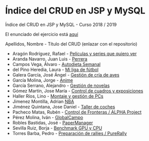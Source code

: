 # Índice del CRUD en JSP y MySQL

Índice del CRUD en JSP y MySQL - Curso 2018 / 2019

El enunciado del ejercicio está [aquí](ejercicio_crud_2019.pdf)

Apellidos, Nombre - Título del CRUD (enlazar con el repositorio)

* Aragón Rodríguez, Rafael - [Películas y series que quiero ver](https://github.com/rafaelaragon/CRUD)
* Aranda Navarro, Juan Luis - [Perrera](https://github.com/JuanLuisAranda/CRUD)
* Campos Vega, Álvaro - [Autodieta Semanal](https://github.com/AlvaroCamposVega/autodieta-semanal)
* del Pino Heredia, Laura - [Mi liga de fútbol](https://github.com/lauradelpino24/Partidos-Mi-Liga)
* Galera García, José Ángel - [Gestión de cría de aves](https://github.com/joseangelgalera/CRUD-JSP)
* García Molina, Jorge - [Anime](https://github.com/jorgegarcia1996/Trabajo-CRUD-Nombre-temporal)
* García Serrano, Alejandro - [Gestión de novelas](https://github.com/Alegarse/BooksCrud)
* Gómez Martín, Jose María - [Control de cuadros y exposiciones](https://github.com/josemariagomez/Control-de-cuadros-y-exposiciones)
* Haller Ríos, Lino - [Montaje y gestión de PCs](https://github.com/LinoHallerRios/CRUD)
* Jimenez Montilla, Adrian [NBA](https://github.com/AdrianJimenezMontilla/CRUD)
* Jiménez Quintana, Jose Daniel - [Taller de coches](https://github.com/danieljimenezquintana/Taller-de-coches)
* Pacheco Matas, Rubén - [Control de Fronteras / ALPHA Project](https://github.com/rubenpachecomatas/Control-de-Fronteras-ALPHA-Project)
* Pérez Molina, Iván - [GlobalCampo](https://github.com/ivanperezmolina/GlobalCampo)
* Robles Bastidas, José - [PaperManager](https://github.com/Jose-Robles/PaperManager)
* Sevilla Ruiz, Borja - [Benchmark GPU y CPU](https://github.com/bsevrui/CRUD)
* Torres Barba, Pedro - [Preparación de rallies / PureRally](https://github.com/torrespedrob/PureRally)


